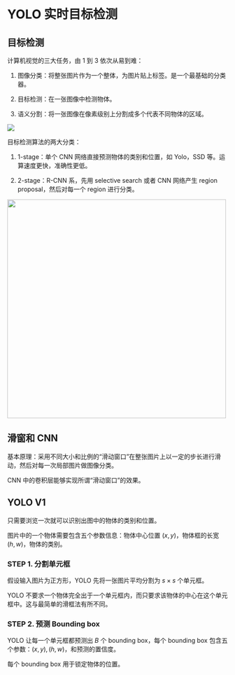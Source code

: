 # YOLO 实时目标检测

## 目标检测

计算机视觉的三大任务，由 1 到 3 依次从易到难：

1. 图像分类：将整张图片作为一个整体，为图片贴上标签。是一个最基础的分类器。

2. 目标检测：在一张图像中检测物体。

3. 语义分割：将一张图像在像素级别上分割成多个代表不同物体的区域。

<img src="https://user-images.githubusercontent.com/45534476/170124075-973581ae-87e1-4205-93e4-ab057ed543fe.png" with="500">

目标检测算法的两大分类：

1. 1-stage：单个 CNN 网络直接预测物体的类别和位置，如 Yolo，SSD 等。运算速度更快，准确性更低。

2. 2-stage：R-CNN 系，先用 selective search 或者 CNN 网络产生 region proposal，然后对每一个 region 进行分类。

<img src="https://user-images.githubusercontent.com/45534476/170123841-f73d63df-0868-40ae-b63c-90f8e611949f.png" width="500">

## 滑窗和 CNN

基本原理：采用不同大小和比例的“滑动窗口”在整张图片上以一定的步长进行滑动，然后对每一次局部图片做图像分类。

CNN 中的卷积层能够实现所谓“滑动窗口”的效果。

## YOLO V1

只需要浏览一次就可以识别出图中的物体的类别和位置。

图片中的一个物体需要包含五个参数信息：物体中心位置 $(x,y)$，物体框的长宽 $(h,w)$，物体的类别。

### STEP 1. 分割单元框

假设输入图片为正方形，YOLO 先将一张图片平均分割为 $s \times s$ 个单元框。

YOLO 不要求一个物体完全出于一个单元框内，而只要求该物体的中心在这个单元框中。这与最简单的滑框法有所不同。

### STEP 2. 预测 Bounding box

YOLO 让每一个单元框都预测出 $B$ 个 bounding box，每个 bounding box 包含五个参数：$(x,y),(h,w)$，和预测的置信度。

每个 bounding box 用于锁定物体的位置。









